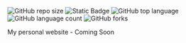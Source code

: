 ![GitHub repo size](https://img.shields.io/github/repo-size/BurcisWolf/BurcisWolf.github.io) ![Static Badge](https://img.shields.io/badge/version-0.1-red) ![GitHub top language](https://img.shields.io/github/languages/top/BurcisWolf/BurcisWolf.github.io) ![GitHub language count](https://img.shields.io/github/languages/count/BurcisWolf/BurcisWolf.github.io) ![GitHub forks](https://img.shields.io/github/forks/BurcisWolf/BurcisWolf.github.io)

My personal website - Coming Soon